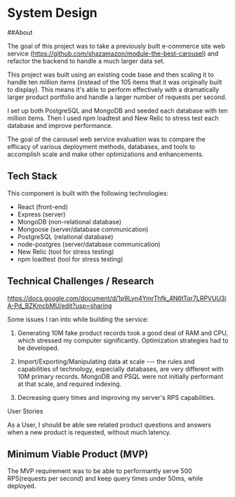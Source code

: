 # System Design


##About

The goal of this project was to take a previously built e-commerce site web service (https://github.com/shazamazon/module-the-best-carousel) and refactor the backend to handle a much larger data set.  

This project was built using an existing code base and then scaling it to handle ten million items (instead of the 105 items that it was originally built to display).  This means it's able to perform effectively with a dramatically larger product portfolio and handle a larger number of requests per second.

I set up both PostgreSQL and MongoDB and seeded each database with ten million items.  Then I used npm loadtest and New Relic to stress test each database and improve performance.  

The goal of the carousel web service evaluation was to compare the efficacy of various deployment methods, databases, and tools to accomplish scale and make other optimizations and enhancements.

## Tech Stack

This component is built with the following technologies:

  - React (front-end)
  - Express (server)
  - MongoDB (non-relational database)
  - Mongoose (server/database communication)
  - PostgreSQL (relational database)
  - node-postgres (server/database communication)
  - New Relic (tool for stress testing)
  - npm loadtest (tool for stress testing)

## Technical Challenges / Research

https://docs.google.com/document/d/1p9Lyn4YmrThfk_4N6tTqr7LRPVUU3iA-Pd_BZKmcbMU/edit?usp=sharing

Some issues I ran into while building the service:

1.   Generating 10M fake product records took a good deal of RAM and CPU, which stressed my computer significantly. Optimization strategies had to be developed.

2.  Import/Exporting/Manipulating data at scale --- the rules and capabilities of technology, especially databases, are very different with 10M primary records. MongoDB and PSQL were not initially performant at that scale, and required indexing.

3.  Decreasing query times and improving my server's RPS capabilities.

User Stories

As a User, I should be able see related product questions and answers when a new product is requested, without much latency.



## Minimum Viable Product (MVP)

The MVP requirement was to be able to performantly serve 500 RPS(requests per second) and keep query times under 50ms, while deployed.

